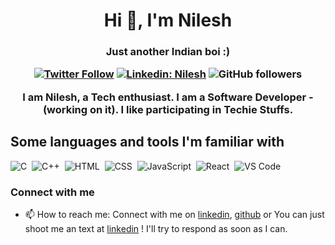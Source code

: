 <h1 align="center">Hi 👋, I'm Nilesh</h1>
<h3 align="center">Just another Indian boi :)
 
[![Twitter Follow](https://img.shields.io/twitter/follow/thenileshsingh?label=Follow)](https://twitter.com/intent/follow?screen_name=thenileshsingh)
[![Linkedin: Nilesh](https://img.shields.io/badge/-Nilesh-blue?style=flat-square&logo=Linkedin&logoColor=white&link=https://www.linkedin.com/in/nillx)](https://www.linkedin.com/in/nillx)
![GitHub followers](https://img.shields.io/github/followers/nileshsinghx?label=Follow&style=social)
<!-- <img alt = "profile views" src="https://komarev.com/ghpvc/?username=nileshsinghx&color=brightgreen">
<img alt="Night Coding" src="https://media.giphy.com/media/3oKIPnAiaMCws8nOsE/giphy.gif" align="right"/> -->
 I am Nilesh, a Tech enthusiast.
 I am a Software Developer -(working on it).
 I like participating in Techie Stuffs.

## Some languages and tools I'm familiar with
![C](https://img.shields.io/badge/-C-05122A?style=flat&logo=C&logoColor=A8B9CC)&nbsp;
![C++](https://img.shields.io/badge/-C++-05122A?style=flat&logo=C%2B%2B&logoColor=00599C)&nbsp;
![HTML](https://img.shields.io/badge/-HTML-05122A?style=flat&logo=HTML5)&nbsp;
![CSS](https://img.shields.io/badge/-CSS-05122A?style=flat&logo=CSS3&logoColor=1572B6)&nbsp;
![JavaScript](https://img.shields.io/badge/-JavaScript-05122A?style=flat&logo=javascript)&nbsp;
![React](https://img.shields.io/badge/-React-05122A?style=flat&logo=react)&nbsp;
![VS Code](https://img.shields.io/badge/-VS%20Code-05122A?style=flat&logo=visual-studio-code&logoColor=007ACC)&nbsp;

<!-- [![Top Langs](https://github-readme-stats.vercel.app/api/top-langs/?username=nileshsinghx&layout=compact)](https://github.com/nileshsinghx/github-readme-stats)
 -->
<!-- <p align="left">
  <a href="https://github.com/nileshsinghx/github-readme-stats"><img alt="Subham Raoniar's Top Languages" src="https://github-readme-stats.vercel.app/api/top-langs/?username=nileshsinghx&langs_count=8&count_private=true&layout=compact&theme=react&hide_border=true&bg_color=0D1117" /></a>
  <br/>
    </p>  -->

### Connect with me

- 📫 How to reach me: Connect with me on [linkedin](https://www.linkedin.com/in/nillx/), [github](https://github.com/nileshsinghx) or  You can just shoot me an text at   [linkedin](https://www.linkedin.com/in/nillx/)  ! I'll try to respond as soon as I can. 

<!-- [![GitHub Streak](https://github-readme-streak-stats.herokuapp.com?user=nileshsinghx&theme=dark&date_format=M%20j%5B%2C%20Y%5D)](https://git.io/streak-stats)

[![Github activity graph](https://activity-graph.herokuapp.com/graph?username=nileshsinghx)](https://github.com/nileshsinghx/github-readme-activity-graph) -->
